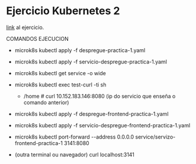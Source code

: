 # Ejercicio Kubernetes 2

[link](https://prefapp.github.io/formacion/cursos/kubernetes/#/./00_actividades/02_modulo_2?id=correndo-a-nosa-primeira-aplicación-en-kubernetes) al ejercicio.


COMANDOS EJECUCION
- microk8s kubectl apply -f despregue-practica-1.yaml 

- microk8s kubectl apply -f servicio-despregue-practica-1.yaml 

- microk8s kubectl get service -o wide

- microk8s kubectl exec test-curl -ti sh
  -	/home # curl 10.152.183.146:8080  (ip do servicio que enseña o comando anterior)

- microk8s kubectl apply -f despregue-frontend-practica-1.yaml 
- microk8s kubectl apply -f servicio-despregue-frontend-practica-1.yaml 

- microk8s kubectl port-forward --address 0.0.0.0 service/servizo-frontend-practica-1 3141:8080
- (outra terminal ou navegador) curl localhost:3141